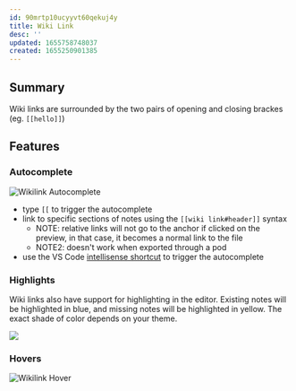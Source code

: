```yaml
---
id: 90mrtp10ucyyvt60qekuj4y
title: Wiki Link
desc: ''
updated: 1655758748037
created: 1655250901385
---
```


## Summary
Wiki links are surrounded by the two pairs of opening and closing brackes (eg. `[[hello]]`)

## Features

### Autocomplete

![Wikilink Autocomplete](https://ik.imagekit.io/fpjzhqpv1/feature.autocomplete_kKSluZQRh.gif?ik-sdk-version=javascript-1.4.3&updatedAt=1655758517724)

- type `[[` to trigger the autocomplete
- link to specific sections of notes using the `[[wiki link#header]]` syntax
  - NOTE: relative links will not go to the anchor if clicked on the preview, in that case, it becomes a normal link to the file
  - NOTE2: doesn't work when exported through a pod
- use the VS Code [intellisense shortcut](https://code.visualstudio.com/docs/editor/intellisense#_key-bindings) to trigger the autocomplete

### Highlights

Wiki links also have support for highlighting in the editor. Existing notes will be highlighted in blue, and missing notes will be highlighted in yellow. The exact shade of color depends on your theme.

![](https://i.imgur.com/aBcgyZX.png)

### Hovers

![Wikilink Hover](https://ik.imagekit.io/fpjzhqpv1/hover.wikilink_xV937-Kir.gif?ik-sdk-version=javascript-1.4.3&updatedAt=1655252086550)

##